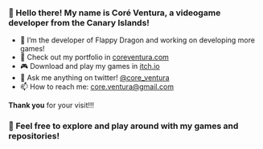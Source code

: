 ### 🦕 Hello there! My name is Coré Ventura, a videogame developer from the Canary Islands!
- 🐲 I’m the developer of Flappy Dragon and working on developing more games!
- 🌌 Check out my portfolio in [coreventura.com](https://coreventura.com)
- 🎮 Download and play my games in [itch.io](https://coreventura.itch.io/)
- 💬 Ask me anything on twitter! [@core_ventura](https://twitter.com/core_ventura)
- 📫 How to reach me: core.ventura@gmail.com

**Thank you** for your visit!!!

### 🦕 Feel free to explore and play around with my games and repositories!
